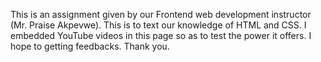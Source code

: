 This is an assignment given by our Frontend web development instructor (Mr. Praise Akpevwe). This is to text our knowledge of HTML and CSS.
I embedded YouTube videos in this page so as to test the power it offers.
I hope to getting feedbacks.
Thank you.